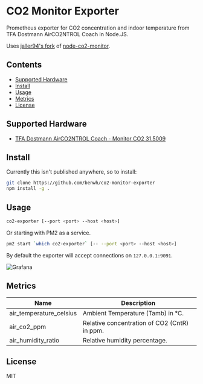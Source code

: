 # CO2 Monitor Exporter

Prometheus exporter for CO2 concentration and indoor temperature from TFA Dostmann AirCO2NTROL Coach in Node.JS.

Uses [jaller94's fork][ncm-fork] of [node-co2-monitor][ncm].

[ncm-fork]: https://gitlab.com/jaller94/node-co2-monitor
[ncm]: https://github.com/huhamhire/node-co2-monitor

## Contents

* [Supported Hardware](#supported-hardware)
* [Install](#install)
* [Usage](#usage)
* [Metrics](#metrics)
* [License](#license)

## Supported Hardware

* [TFA Dostmann AirCO2NTROL Coach - Monitor CO2 31.5009](https://www.tfa-dostmann.de/en/produkt/co2-monitor-airco2ntrol-coach-31-5009/)

## Install

Currently this isn't published anywhere, so to install:

```bash
git clone https://github.com/benwh/co2-monitor-exporter
npm install -g .
```

## Usage

```bash
co2-exporter [--port <port> --host <host>]
```

Or starting with PM2 as a service.
```bash
pm2 start `which co2-exporter` [-- --port <port> --host <host>]
```

By default the exporter will accept connections on `127.0.0.1:9091`.

![Grafana](https://huhamhire.github.io/co2-monitor-exporter/images/grafana.png)

## Metrics

  Name                  | Description
------------------------|-------------
air_temperature_celsius | Ambient Temperature (Tamb) in ℃.
air_co2_ppm             | Relative concentration of CO2 (CntR) in ppm.
air_humidity_ratio      | Relative humidity percentage.

## License

MIT
